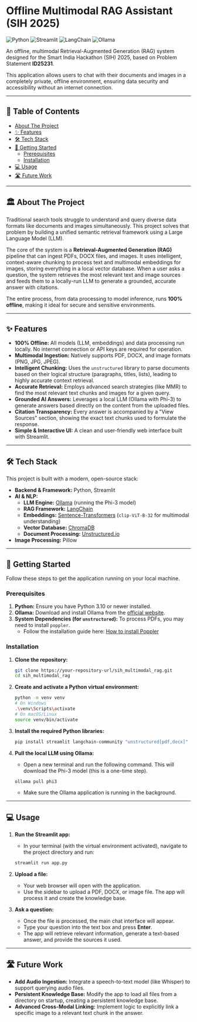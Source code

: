 # Offline Multimodal RAG Assistant (SIH 2025)

![Python](https://img.shields.io/badge/Python-3.10%2B-blue?style=for-the-badge&logo=python)
![Streamlit](https://img.shields.io/badge/Streamlit-1.35%2B-red?style=for-the-badge&logo=streamlit)
![LangChain](https://img.shields.io/badge/LangChain-0.2%2B-green?style=for-the-badge)
![Ollama](https://img.shields.io/badge/Ollama-Local%20LLM-lightgrey?style=for-the-badge)

An offline, multimodal Retrieval-Augmented Generation (RAG) system designed for the Smart India Hackathon (SIH) 2025, based on Problem Statement **ID25231**.

This application allows users to chat with their documents and images in a completely private, offline environment, ensuring data security and accessibility without an internet connection.

***

## 📖 Table of Contents
- [About The Project](#-about-the-project)
- [✨ Features](#-features)
- [🛠️ Tech Stack](#-tech-stack)
- [🚀 Getting Started](#-getting-started)
  - [Prerequisites](#prerequisites)
  - [Installation](#installation)
- [💻 Usage](#-usage)
- [🛣️ Future Work](#️-future-work)

***

## 🏛️ About The Project

Traditional search tools struggle to understand and query diverse data formats like documents and images simultaneously. This project solves that problem by building a unified semantic retrieval framework using a Large Language Model (LLM).

The core of the system is a **Retrieval-Augmented Generation (RAG)** pipeline that can ingest PDFs, DOCX files, and images. It uses intelligent, context-aware chunking to process text and multimodal embeddings for images, storing everything in a local vector database. When a user asks a question, the system retrieves the most relevant text and image sources and feeds them to a locally-run LLM to generate a grounded, accurate answer with citations.

The entire process, from data processing to model inference, runs **100% offline**, making it ideal for secure and sensitive environments.



***

## ✨ Features

* **100% Offline:** All models (LLM, embeddings) and data processing run locally. No internet connection or API keys are required for operation.
* **Multimodal Ingestion:** Natively supports PDF, DOCX, and image formats (PNG, JPG, JPEG).
* **Intelligent Chunking:** Uses the `unstructured` library to parse documents based on their logical structure (paragraphs, titles, lists), leading to highly accurate context retrieval.
* **Accurate Retrieval:** Employs advanced search strategies (like MMR) to find the most relevant text chunks and images for a given query.
* **Grounded AI Answers:** Leverages a local LLM (Ollama with Phi-3) to generate answers based directly on the content from the uploaded files.
* **Citation Transparency:** Every answer is accompanied by a "View Sources" section, showing the exact text chunks used to formulate the response.
* **Simple & Interactive UI:** A clean and user-friendly web interface built with Streamlit.

***

## 🛠️ Tech Stack

This project is built with a modern, open-source stack:

* **Backend & Framework:** Python, Streamlit
* **AI & NLP:**
    * **LLM Engine:** [Ollama](https://ollama.com/) (running the Phi-3 model)
    * **RAG Framework:** [LangChain](https://www.langchain.com/)
    * **Embeddings:** [Sentence-Transformers](https://sbert.net/) (`clip-ViT-B-32` for multimodal understanding)
    * **Vector Database:** [ChromaDB](https://www.trychroma.com/)
    * **Document Processing:** [Unstructured.io](https://unstructured.io/)
* **Image Processing:** Pillow

***

## 🚀 Getting Started

Follow these steps to get the application running on your local machine.

### Prerequisites

1.  **Python:** Ensure you have Python 3.10 or newer installed.
2.  **Ollama:** Download and install Ollama from the [official website](https://ollama.com/).
3.  **System Dependencies (for `unstructured`):** To process PDFs, you may need to install `poppler`.
    * Follow the installation guide here: [How to install Poppler](https://github.com/oschwartz10612/poppler-windows/releases/)

### Installation

1.  **Clone the repository:**
    ```sh
    git clone https://your-repository-url/sih_multimodal_rag.git
    cd sih_multimodal_rag
    ```

2.  **Create and activate a Python virtual environment:**
    ```sh
    python -m venv venv
    # On Windows
    .\venv\Scripts\activate
    # On macOS/Linux
    source venv/bin/activate
    ```

3.  **Install the required Python libraries:**
    ```sh
    pip install streamlit langchain-community "unstructured[pdf,docx]" chromadb sentence-transformers Pillow ollama
    ```

4.  **Pull the local LLM using Ollama:**
    * Open a new terminal and run the following command. This will download the Phi-3 model (this is a one-time step).
    ```sh
    ollama pull phi3
    ```
    * Make sure the Ollama application is running in the background.

***

## 💻 Usage

1.  **Run the Streamlit app:**
    * In your terminal (with the virtual environment activated), navigate to the project directory and run:
    ```sh
    streamlit run app.py
    ```

2.  **Upload a file:**
    * Your web browser will open with the application.
    * Use the sidebar to upload a PDF, DOCX, or image file. The app will process it and create the knowledge base.

3.  **Ask a question:**
    * Once the file is processed, the main chat interface will appear.
    * Type your question into the text box and press **Enter**.
    * The app will retrieve relevant information, generate a text-based answer, and provide the sources it used.

***

## 🛣️ Future Work

* **Add Audio Ingestion:** Integrate a speech-to-text model (like Whisper) to support querying audio files.
* **Persistent Knowledge Base:** Modify the app to load all files from a directory on startup, creating a persistent knowledge base.
* **Advanced Cross-Modal Linking:** Implement logic to explicitly link a specific image to a relevant text chunk in the answer.